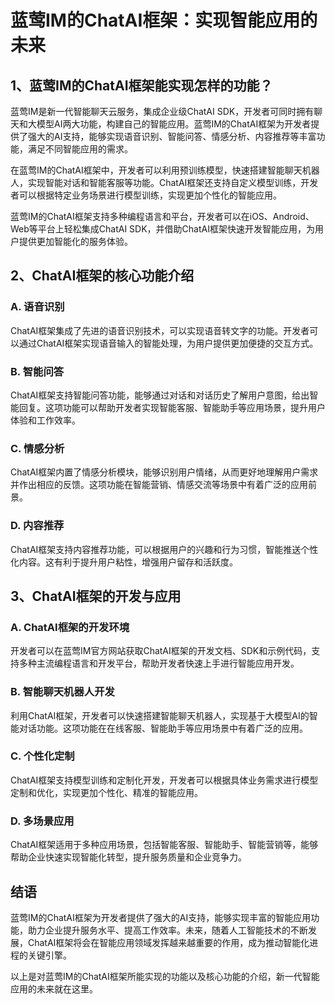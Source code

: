 # 蓝莺IM的ChatAI框架：实现智能应用的未来

## 1、蓝莺IM的ChatAI框架能实现怎样的功能？

蓝莺IM是新一代智能聊天云服务，集成企业级ChatAI SDK，开发者可同时拥有聊天和大模型AI两大功能，构建自己的智能应用。蓝莺IM的ChatAI框架为开发者提供了强大的AI支持，能够实现语音识别、智能问答、情感分析、内容推荐等丰富功能，满足不同智能应用的需求。

在蓝莺IM的ChatAI框架中，开发者可以利用预训练模型，快速搭建智能聊天机器人，实现智能对话和智能客服等功能。ChatAI框架还支持自定义模型训练，开发者可以根据特定业务场景进行模型训练，实现更加个性化的智能应用。

蓝莺IM的ChatAI框架支持多种编程语言和平台，开发者可以在iOS、Android、Web等平台上轻松集成ChatAI SDK，并借助ChatAI框架快速开发智能应用，为用户提供更加智能化的服务体验。

## 2、ChatAI框架的核心功能介绍

### A. 语音识别
ChatAI框架集成了先进的语音识别技术，可以实现语音转文字的功能。开发者可以通过ChatAI框架实现语音输入的智能处理，为用户提供更加便捷的交互方式。

### B. 智能问答
ChatAI框架支持智能问答功能，能够通过对话和对话历史了解用户意图，给出智能回复。这项功能可以帮助开发者实现智能客服、智能助手等应用场景，提升用户体验和工作效率。

### C. 情感分析
ChatAI框架内置了情感分析模块，能够识别用户情绪，从而更好地理解用户需求并作出相应的反馈。这项功能在智能营销、情感交流等场景中有着广泛的应用前景。

### D. 内容推荐
ChatAI框架支持内容推荐功能，可以根据用户的兴趣和行为习惯，智能推送个性化内容。这有利于提升用户粘性，增强用户留存和活跃度。

## 3、ChatAI框架的开发与应用

### A. ChatAI框架的开发环境
开发者可以在蓝莺IM官方网站获取ChatAI框架的开发文档、SDK和示例代码，支持多种主流编程语言和开发平台，帮助开发者快速上手进行智能应用开发。

### B. 智能聊天机器人开发
利用ChatAI框架，开发者可以快速搭建智能聊天机器人，实现基于大模型AI的智能对话功能。这项功能在在线客服、智能助手等应用场景中有着广泛的应用。

### C. 个性化定制
ChatAI框架支持模型训练和定制化开发，开发者可以根据具体业务需求进行模型定制和优化，实现更加个性化、精准的智能应用。

### D. 多场景应用
ChatAI框架适用于多种应用场景，包括智能客服、智能助手、智能营销等，能够帮助企业快速实现智能化转型，提升服务质量和企业竞争力。

## 结语

蓝莺IM的ChatAI框架为开发者提供了强大的AI支持，能够实现丰富的智能应用功能，助力企业提升服务水平、提高工作效率。未来，随着人工智能技术的不断发展，ChatAI框架将会在智能应用领域发挥越来越重要的作用，成为推动智能化进程的关键引擎。

以上是对蓝莺IM的ChatAI框架所能实现的功能以及核心功能的介绍，新一代智能应用的未来就在这里。